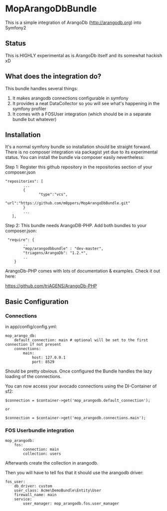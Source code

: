 # MopArangoDbBundle

This is a simple integration of ArangoDb (http://arangodb.org) into Symfony2

## Status

This is HIGHLY experimental as is ArangoDb itself and its somewhat hackish xD

## What does the integration do?

This bundle handles several things:

1. It makes arangodb connections configurable in symfony
2. It provides a neat DataCollector so you will see what's happening in the symfony profiler
3. It comes with a FOSUser integration (which should be in a separate bundle but whatever)

## Installation

It's a normal symfony bundle so installation should be straight forward. There is no composer integration via packagist yet
due to its experimental status. You can install the bundle via composer easily nevertheless:

Step 1: Register this github repository in the repositories section of your composer.json
```
"repositories": [
        ...
        {
               "type":"vcs",
               "url":"https://github.com/m0ppers/MopArangoDbBundle.git"
        }
		...
   ],
```

Step 2: This bundle needs ArangoDB-PHP. Add both bundles to your composer.json:
```
 "require": {
	    ..
	    "mop/arangodbbundle" : "dev-master",
		"triagens/ArangoDb": "1.2.*",
		..
	}
```

ArangoDb-PHP comes with lots of documentation & examples. Check it out here:

https://github.com/triAGENS/ArangoDb-PHP

## Basic Configuration

### Connections
in app/config/config.yml:

```
mop_arango_db:
    default_connection: main # optional will be set to the first connection if not present
    connections:
        main: 
            host: 127.0.0.1
            port: 8529
```
Should be pretty obvious. Once configured the Bundle handles the lazy loading of the connections.


You can now access your avocado connections using the DI-Container of sf2:
```
$connection = $container->get('mop_arangodb.default_connection');

or

$connection = $container->get('mop_arangodb.connections.main');
```

### FOS Userbundle integration

```
mop_arangodb:
    fos:
        connection: main
        collection: users
```
Afterwards create the collection in arangodb.

Then you will have to tell fos that it should use the arangodb driver:

```
fos_user:
    db_driver: custom
    user_class: Acme\DemoBundle\Entity\User
    firewall_name: main
    service:
        user_manager: mop_arangodb.fos.user_manager
```
